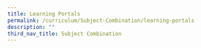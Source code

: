 ```yaml
---
title: Learning Portals
permalink: /curriculum/Subject-Combination/learning-portals
description: ""
third_nav_title: Subject Combination
---
```

